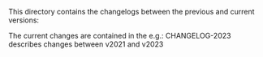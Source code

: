 This directory contains the changelogs between the previous and current versions:

The current changes are contained in the 
e.g.: CHANGELOG-2023 describes changes between v2021 and v2023
